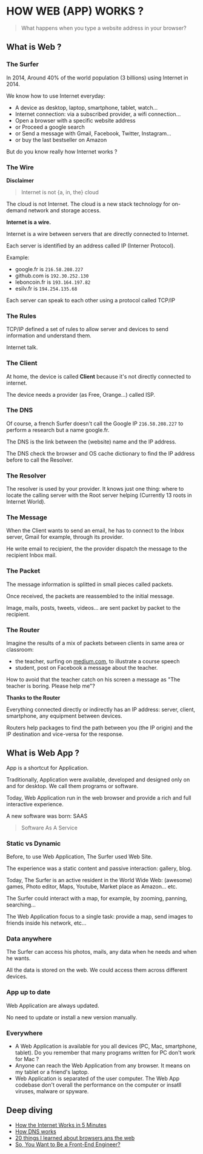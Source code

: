 # HOW WEB (APP) WORKS ?

> What happens when you type a website address in your browser?

## What is Web ?

### The Surfer

In 2014, Around 40% of the world population (3 billions) using Internet in 2014.

We know how to use Internet everyday:

* A device as desktop, laptop, smartphone, tablet, watch...
* Internet connection: via a subscribed provider, a wifi connection...
* Open a browser with a specific website address
* or Proceed a google search
* or Send a message with Gmail, Facebook, Twitter, Instagram...
* or buy the last bestseller on Amazon

But do you know really how Internet works ?

### The Wire

**Disclaimer**

> Internet is not {a, in, the} cloud

The cloud is not Internet. The cloud is a new stack technology for on-demand network and storage access.

**Internet is a wire.**

Internet is a wire between servers that are directly connected to Internet.

Each server is identified by an address called IP (Interner Protocol).

Example:

* google.fr is `216.58.208.227`
* github.com is `192.30.252.130`
* leboncoin.fr is `193.164.197.82`
* esilv.fr is `194.254.135.68`

Each server can speak to each other using a protocol called TCP/IP

### The Rules

TCP/IP defined a set of rules to allow server and devices to send information and understand them.

Internet talk.

### The Client

At home, the device is called **Client** because it's not directly connected to internet.

The device needs a provider (as Free, Orange...) called ISP.

### The DNS

Of course, a french Surfer doesn't call the Google IP `216.58.208.227` to perform a research but a name google.fr.

The DNS is the link between the (website) name and the IP address.

The DNS check the browser and OS cache dictionary to find the IP address before to call the Resolver.

### The Resolver

The resolver is used by your provider. It knows just one thing: where to locate the calling server with the Root server helping (Currently 13 roots in Internet World).

### The Message

When the Client wants to send an email, he has to connect to the Inbox server, Gmail for example, through its provider.

He write email to recipient, the the provider dispatch the message to the recipient Inbox mail.

### The Packet

The message information is splitted in small pieces called packets.

Once received, the packets are reassembled to the initial message.

Image, mails, posts, tweets, videos... are sent packet by packet to the recipient.

### The Router

Imagine the results of a mix of packets between clients in same area or classroom:

* the teacher, surfing on [medium.com](http://medium.com), to illustrate a course speech
* student, post on Facebook a message about the teacher.

How to avoid that the teacher catch on his screen a message as "The teacher is boring. Please help me"?

**Thanks to the Router**

Everything connected directly or indirectly has an IP address: server, client, smartphone, any equipment between devices.

Routers help packages to find the path between you (the IP origin) and the IP destination and vice-versa for the response.

## What is Web App ?

App is a shortcut for Application.

Traditionally, Application were available, developed and designed only on and for desktop. We call them programs or software.

Today, Web Application run in the web browser and provide a rich and full interactive experience.

A new software was born: SAAS

> Software As A Service

### Static vs Dynamic

Before, to use Web Application, The Surfer used Web Site.

The experience was a static content and passive interaction: gallery, blog.

Today, The Surfer is an active resident in the World Wide Web: (awesome) games, Photo editor, Maps, Youtube, Market place as Amazon... etc.

The Surfer could interact with a map, for example, by zooming, panning, searching...

The Web Application focus to a single task: provide a map, send images to friends inside his network, etc...

### Data anywhere

The Surfer can access his photos, mails, any data when he needs and when he wants.

All the data is stored on the web. We could access them across different devices.

### App up to date

Web Application are always updated.

No need to update or install a new version manually.

### Everywhere

* A Web Application is available for you all devices (PC, Mac, smartphone, tablet). Do you remember that many programs written for PC don't work for Mac ?
* Anyone can reach the Web Application from any browser. It means on my tablet or a friend's laptop.
* Web Application is separated of the user computer. The Web App codebase don't overall the performance on the computer or insatll viruses, malware or spyware.

## Deep diving

* [How the Internet Works in 5 Minutes](https://www.youtube.com/watch?v=7_LPdttKXPc)
* [How DNS works](https://howdns.works/)
* [20 things I learned about browsers ans the web](http://www.20thingsilearned.com/en-US)
* [So, You Want to Be a Front-End Engineer?](https://speakerdeck.com/dmosher/so-you-want-to-be-a-front-end-engineer)
